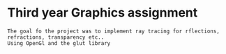 # Third year Graphics assignment
    The goal fo the project was to implement ray tracing for rflections, refractions, transparency etc..
    Using OpenGl and the glut library